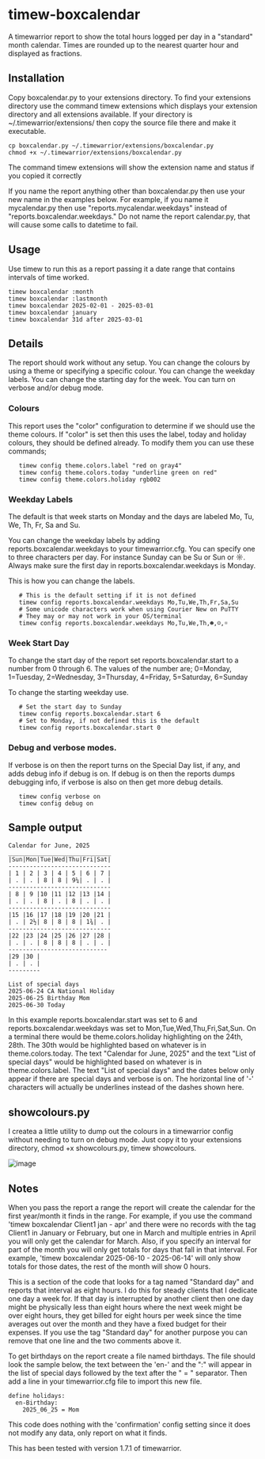 # timew-boxcalendar

A timewarrior report to show the total hours logged per day in a "standard" month calendar.
Times are rounded up to the nearest quarter hour and displayed as fractions.

## Installation

Copy boxcalendar.py to your extensions directory.
To find your extensions directory use the command timew extensions which displays your extension directory and all extensions available.
If your directory is ~/.timewarrior/extensions/ then copy the source file there and make it executable.

```
cp boxcalendar.py ~/.timewarrior/extensions/boxcalendar.py
chmod +x ~/.timewarrior/extensions/boxcalendar.py
```

The command timew extensions will show the extension name and status if you copied it correctly

If you name the report anything other than boxcalendar.py then use your new name in the examples below.
For example, if you name it mycalendar.py then use "reports.mycalendar.weekdays" instead of "reports.boxcalendar.weekdays."
Do not name the report calendar.py, that will cause some calls to datetime to fail.

## Usage

Use timew to run this as a report passing it a date range that contains intervals of time worked.

```
timew boxcalendar :month
timew boxcalendar :lastmonth
timew boxcalendar 2025-02-01 - 2025-03-01
timew boxcalendar january
timew boxcalendar 31d after 2025-03-01
```

## Details

The report should work without any setup.
You can change the colours by using a theme or specifying a specific colour.
You can change the weekday labels.
You can change the starting day for the week.
You can turn on verbose and/or debug mode.

### Colours

This report uses the "color" configuration to determine if we should use the theme colours.
If "color" is set then this uses the label, today and holiday colours, they should be defined already.
To modify them you can use these commands;

```
   timew config theme.colors.label "red on gray4"
   timew config theme.colors.today "underline green on red"
   timew config theme.colors.holiday rgb002
```

### Weekday Labels

The default is that week starts on Monday and the days are labeled Mo, Tu, We, Th, Fr, Sa and Su.

You can change the weekday labels by adding reports.boxcalendar.weekdays to your timewarrior.cfg.
You can specify one to three characters per day.
For instance Sunday can be Su or Sun or ☼.
Always make sure the first day in reports.boxcalendar.weekdays is Monday.

This is how you can change the labels.

```
   # This is the default setting if it is not defined
   timew config reports.boxcalendar.weekdays Mo,Tu,We,Th,Fr,Sa,Su
   # Some unicode characters work when using Courier New on PuTTY
   # They may or may not work in your OS/terminal
   timew config reports.boxcalendar.weekdays Mo,Tu,We,Th,☻,☺,☼
```

### Week Start Day

To change the start day of the report set reports.boxcalendar.start to a number from 0 through 6.
The values of the number are;
0=Monday, 1=Tuesday, 2=Wednesday, 3=Thursday, 4=Friday, 5=Saturday, 6=Sunday

To change the starting weekday use.

```
   # Set the start day to Sunday
   timew config reports.boxcalendar.start 6
   # Set to Monday, if not defined this is the default
   timew config reports.boxcalendar.start 0
```

### Debug and verbose modes.

If verbose is on then the report turns on the Special Day list, if any, and adds debug info if debug is on.
If debug is on then the reports dumps debugging info, if verbose is also on then get more debug details.

```
   timew config verbose on
   timew config debug on
```

## Sample output


```
Calendar for June, 2025
_____________________________
|Sun|Mon|Tue|Wed|Thu|Fri|Sat|
-----------------------------
| 1 | 2 | 3 | 4 | 5 | 6 | 7 |
| . | . | 8 | 8 | 9¼| . | . |
-----------------------------
| 8 | 9 |10 |11 |12 |13 |14 |
| . | . | 8 | . | 8 | . | . |
-----------------------------
|15 |16 |17 |18 |19 |20 |21 |
| . | 2½| 8 | 8 | 8 | 1¾| . |
-----------------------------
|22 |23 |24 |25 |26 |27 |28 |
| . | . | 8 | 8 | 8 | . | . |
----------------------------
|29 |30 |
| . | . |
---------

List of special days
2025-06-24 CA National Holiday
2025-06-25 Birthday Mom
2025-06-30 Today
```

In this example reports.boxcalendar.start was set to 6 and reports.boxcalendar.weekdays was set to Mon,Tue,Wed,Thu,Fri,Sat,Sun.
On a terminal there would be theme.colors.holiday highlighting on the 24th, 28th.
The 30th would be highlighted based on whatever is in theme.colors.today.
The text "Calendar for June, 2025" and the text "List of special days" would be highlighted based on whatever is in theme.colors.label.
The text "List of special days" and the dates below only appear if there are special days and verbose is on.
The horizontal line of '-' characters will actually be underlines instead of the dashes shown here.

## showcolours.py

I createa a little utility to dump out the colours in a timewarrior config without needing to turn on debug mode.
Just copy it to your extensions directory, chmod +x showcolours.py, timew showcolours.

![image](https://github.com/user-attachments/assets/1596f66c-ef72-4d2b-adb6-c025e3b02f85)

## Notes

When you pass the report a range the report will create the calendar for the first year/month it finds in the range.
For example, if you use the command 'timew boxcalendar Client1 jan - apr' and there were no records with the tag Client1 in January or February, but one in March and multiple entries in April you will only get the calendar for March.
Also, if you specify an interval for part of the month you will only get totals for days that fall in that interval.
For example, 'timew boxcalendar 2025-06-10 - 2025-06-14' will only show totals for those dates, the rest of the month will show 0 hours.

This is a section of the code that looks for a tag named "Standard day" and reports that interval as eight hours.
I do this for steady clients that I dedicate one day a week for.
If that day is interrupted by another client then one day might be physically less than eight hours where the next week might be over eight hours, they get billed for eight hours per week since the time averages out over the month and they have a fixed budget for their expenses.
If you use the tag "Standard day" for another purpose you can remove that one line and the two comments above it.

To get birthdays on the report create a file named birthdays.
The file should look the sample below, the text between the 'en-' and the ":" will appear in the list of special days followed by the text after the " = " separator.
Then add a line in your timewarrior.cfg file to import this new file.

```
define holidays:
  en-Birthday:
    2025_06_25 = Mom
```

This code does nothing with the 'confirmation' config setting since it does not modify any data, only report on what it finds.

This has been tested with version 1.7.1 of timewarrior.

